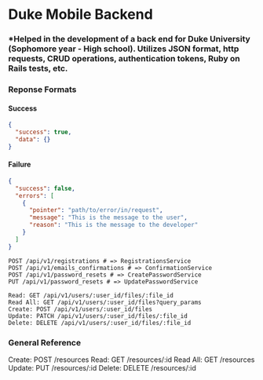 # Duke Mobile Backend

### *Helped in the development of a back end for Duke University (Sophomore year - High school). Utilizes JSON format, http requests, CRUD operations, authentication tokens, Ruby on Rails tests, etc.

### Reponse Formats

#### Success

```json
{
  "success": true,
  "data": {}
}
```

#### Failure

```json
{
  "success": false,
  "errors": [
    {
      "pointer": "path/to/error/in/request",
      "message": "This is the message to the user",
      "reason": "This is the message to the developer"
    }
  ]
}
```

    POST /api/v1/registrations # => RegistrationsService
    POST /api/v1/emails_confirmations # => ConfirmationService
    POST /api/v1/password_resets # => CreatePasswordService
    PUT /api/v1/password_resets # => UpdatePasswordService

    Read: GET /api/v1/users/:user_id/files/:file_id
    Read All: GET /api/v1/users/:user_id/files?query_params
    Create: POST /api/v1/users/:user_id/files
    Update: PATCH /api/v1/users/:user_id/files/:file_id
    Delete: DELETE /api/v1/users/:user_id/files/:file_id

### General Reference

Create: POST /resources
Read: GET /resources/:id
Read All: GET /resources
Update: PUT /resources/:id
Delete: DELETE /resources/:id
